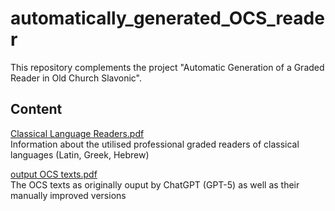 # automatically_generated_OCS_reader
This repository complements the project "Automatic Generation of a Graded Reader in Old Church Slavonic".


## Content

[Classical Language Readers.pdf](Classical%20Language%20Readers.pdf)  
Information about the utilised professional graded readers of classical languages (Latin, Greek, Hebrew)

[output OCS texts.pdf](output%20OCS%20texts.pdf)  
The OCS texts as originally ouput by ChatGPT (GPT-5) as well as their manually improved versions

